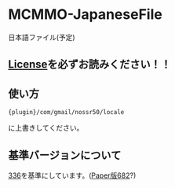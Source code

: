 # MCMMO-JapaneseFile
日本語ファイル(予定)

## [License](https://github.com/TeamOrangeServer/MCMMO-JapaneseFile/blob/master/License)を必ずお読みください！！

## 使い方

```
{plugin}/com/gmail/nossr50/locale
```
に上書きしてください。

## 基準バージョンについて

[336](https://popicraft.net/jenkins/job/mcMMO/336/)を基準にしています。([Paper版682](https://papermc.io/ci/view/all/job/mcMMO/682/)?)
